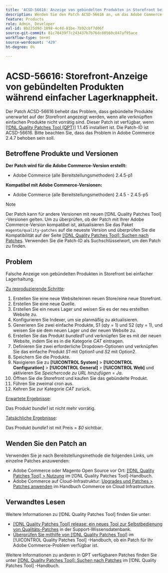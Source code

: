 ```yaml
---
title: 'ACSD-56616: Anzeige von gebündelten Produkten in Storefront bei einfacher Lagerhaltung'
description: Wenden Sie den Patch ACSD-56616 an, um das Adobe Commerce-Problem zu beheben, bei dem gebündelte Produkte unerwartet auf der Storefront angezeigt werden, wenn alle zugehörigen einfachen Produkte nicht vorrätig sind.
feature: Products
role: Admin, Developer
exl-id: 8b225d9d-1898-4c4d-81be-7b92cbf7d06f
source-git-commit: 81c78439f7c243437b7b76dc80560c847af95ace
workflow-type: tm+mt
source-wordcount: '429'
ht-degree: 0%

---
```


# ACSD-56616: Storefront-Anzeige von gebündelten Produkten während einfacher Lagerknappheit.

Der Patch ACSD-56616 behebt das Problem, dass gebündelte Produkte unerwartet auf der Storefront angezeigt werden, wenn alle verknüpften einfachen Produkte nicht vorrätig sind. Dieser Patch ist verfügbar, wenn [[!DNL Quality Patches Tool (QPT)]](https://experienceleague.adobe.com/en/docs/commerce-knowledge-base/kb/announcements/commerce-announcements/magento-quality-patches-released-new-tool-to-self-serve-quality-patches) 1.1.45 installiert ist. Die Patch-ID ist ACSD-56616. Bitte beachten Sie, dass das Problem in Adobe Commerce 2.4.7 behoben sein soll.

## Betroffene Produkte und Versionen

**Der Patch wird für die Adobe Commerce-Version erstellt:**

* Adobe Commerce (alle Bereitstellungsmethoden) 2.4.5-p1

**Kompatibel mit Adobe Commerce-Versionen:**

* Adobe Commerce (alle Bereitstellungsmethoden) 2.4.5 - 2.4.5-p5

>[!NOTE]
>
>Der Patch kann für andere Versionen mit neuen [!DNL Quality Patches Tool] -Versionen gelten. Um zu überprüfen, ob der Patch mit Ihrer Adobe Commerce-Version kompatibel ist, aktualisieren Sie das Paket `magento/quality-patches` auf die neueste Version und überprüfen Sie die Kompatibilität auf der Seite [[!DNL Quality Patches Tool]: Suchen nach Patches](https://experienceleague.adobe.com/tools/commerce-quality-patches/index.html). Verwenden Sie die Patch-ID als Suchschlüsselwort, um den Patch zu finden.

## Problem

Falsche Anzeige von gebündelten Produkten in Storefront bei einfacher Lagerhaltung.

<u>Zu reproduzierende Schritte</u>:

1. Erstellen Sie eine neue Website/einen neuen Store/eine neue Storefront.
1. Erstellen Sie eine neue Quelle.
1. Erstellen Sie ein neues Lager und weisen Sie es der neu erstellten Website zu.
1. Konfigurieren Sie Indexer, um sie planmäßig zu aktualisieren.
1. Generieren Sie zwei einfache Produkte, S1 (qty = 1) und S2 (qty = 1), und weisen Sie sie dem neuen Lager und der neuen Website zu.
1. Erstellen Sie das Produkt *bundled1* und verknüpfen Sie es mit der neuen Website, indem Sie es in die Kategorie *CAT* eintragen.
1. Definieren Sie zwei erforderliche Dropdown-Optionen und verknüpfen Sie das einfache Produkt *S1* mit Option1 und *S2* mit Option2.
1. Speichern Sie die Produkte.
1. Navigieren Sie zu **[!UICONTROL System]** > **[!UICONTROL Configuration]** > **[!UICONTROL General]** > **[!UICONTROL Web]** und aktivieren Sie *Speichercode zu URL hinzufügen* = *Ja*.
1. Öffnen Sie die Storefront und kaufen Sie das gebündelte Produkt.
1. Führen Sie zweimal cron aus.
1. Kehren Sie zur Kategorie *CAT* zurück.

<u>Erwartete Ergebnisse</u>:

Das Produkt *bundle1* ist nicht mehr vorrätig.

<u>Tatsächliche Ergebnisse</u>:

Das Produkt *bundle1* ist mit Preis = *$0* sichtbar.

## Wenden Sie den Patch an

Verwenden Sie je nach Bereitstellungsmethode die folgenden Links, um einzelne Patches anzuwenden:

* Adobe Commerce oder Magento Open Source vor Ort: [[!DNL Quality Patches Tool] > Nutzung](/help/tools/quality-patches-tool/usage.md) im [!DNL Quality Patches Tool]-Handbuch.
* Adobe Commerce auf Cloud-Infrastruktur: [Upgrades und Patches > Patches anwenden](https://experienceleague.adobe.com/docs/commerce-cloud-service/user-guide/develop/upgrade/apply-patches.html) im Handbuch Commerce on Cloud Infrastructure.

## Verwandtes Lesen

Weitere Informationen zu [!DNL Quality Patches Tool] finden Sie unter:

* [[!DNL Quality Patches Tool] release: ein neues Tool zur Selbstbedienung von Qualitäts-Patches](https://experienceleague.adobe.com/en/docs/commerce-knowledge-base/kb/announcements/commerce-announcements/magento-quality-patches-released-new-tool-to-self-serve-quality-patches) in der Support-Wissensdatenbank.
* [Überprüfen Sie mithilfe von  [!DNL Quality Patches Tool]](/help/tools/quality-patches-tool/patches-available-in-qpt/check-patch-for-magento-issue-with-magento-quality-patches.md) im [!UICONTROL Quality Patches Tool] -Handbuch, ob ein Patch für Ihr Adobe Commerce-Problem verfügbar ist.


Weitere Informationen zu anderen in QPT verfügbaren Patches finden Sie unter [[!DNL Quality Patches Tool]: Suchen nach Patches](https://experienceleague.adobe.com/tools/commerce-quality-patches/index.html) im [!DNL Quality Patches Tool] -Handbuch.
